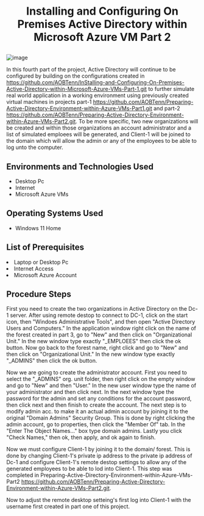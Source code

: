 # <p align="center">Installing and Configuring On Premises Active Directory within Microsoft Azure VM Part 2
![image](https://github.com/user-attachments/assets/e4f41676-9505-49cf-82a1-c1ad2d5cf390)


In this fourth part of the project, Active Directory will continue to be configured by building on the configurations created in https://github.com/AOBTenn/InStalling-and-Configuring-On-Premises-Active-Directory-within-Microsoft-Azure-VMs-Part-1.git to further simulate real world application in a working environment using previously created virtual machines in projects part-1 https://github.com/AOBTenn/Preparing-Active-Directory-Environment-within-Azure-VMs-Part1.git and part-2 https://github.com/AOBTenn/Preparing-Active-Directory-Environment-within-Azure-VMs-Part2.git. To be more specific, two new organizations will be created and within those organizations an account administrator and a list of simulated emploees will be generated, and Client-1 will be joined to the domain which will allow the admin or any of the employees to be able to log unto the computer.<br />


<h2>Environments and Technologies Used</h2>

- Desktop Pc
- Internet
- Microsoft Azure VMs 

<h2>Operating Systems Used </h2>

- Windows 11 Home</b>

<h2>List of Prerequisites</h2

- Laptop or Desktop Pc                                                                                                                                 
- Internet Access
- Microsoft Azure Account

<h2>Procedure Steps</h2>

First you need to create the two organizations in Active Directory on the Dc-1 server. After using remote destop to connect to DC-1, click on the start icon, then "Windoes Administrative Tools", and then open "Active Directory Users and Computers." In the application window right click on the name of the forest created in part 3, go to "New" and then click on "Organizational Unit." In the new window type exactly "_EMPLOEES" then click the ok button. Now go back to the forest name, right click and go to "New" and then click on "Organizational Unit." In the new window type exactly "_ADMINS" then click the ok button.

Now we are going to create the administrator account. First you need to select the "_ADMINS" org. unit folder, then right click on the empty window and go to "New" and then "User." In the new user window type the name of your administrator and then click next. In the next window type the password for the admin and set any conditions for the account password, then click next and then finish to create the account. The next step is to modify admin acc. to make it an actual admin account by joining it to the original "Domain Admins" Security Group. This is done by right clicking the admin account, go to properties, then click the "Member Of" tab. In the "Enter The Object Names..." box type domain admins. Lastly you click "Check Names," then ok, then apply, and ok again to finish.

Now we must configure Client-1 by joining it to the domain/ forest. This is done by changing Client-1's private ip address to the private ip address of Dc-1 and configure Client-1's remote destop settings to allow any of the generated employees to be able to lod into Client-1. This step was completed in Preparing-Active-Directory-Environment-within-Azure-VMs-Part2 https://github.com/AOBTenn/Preparing-Active-Directory-Environment-within-Azure-VMs-Part2.git. 

Now to adjust the remote desktop setteing's first log into Client-1 with the username first created in part one of this project.
